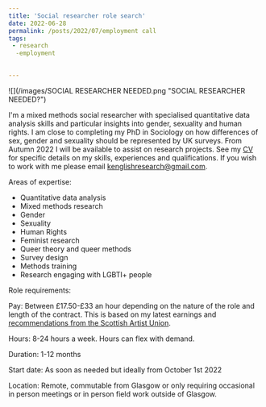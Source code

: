 ```yaml
---
title: 'Social researcher role search'
date: 2022-06-28
permalink: /posts/2022/07/employment call
tags:
 - research
  -employment

  
---
```

 
![](/images/SOCIAL RESEARCHER NEEDED.png "SOCIAL RESEARCHER NEEDED?")

I'm a mixed methods social researcher with specialised quantitative data analysis skills and particular insights into gender, sexuality and human rights. I am close to completing my PhD in Sociology on how differences of sex, gender and sexuality should be represented by UK surveys. From Autumn 2022 I will be available to assist on research projects. See my [CV](https://kenglish95.github.io/cv/) for specific details on my skills, experiences and qualifications. If you wish to work with me please email kenglishresearch@gmail.com. 

Areas of expertise: 

- Quantitative data analysis 
- Mixed methods research 
- Gender
- Sexuality
- Human Rights 
- Feminist research 
- Queer theory and queer methods 
- Survey design 
- Methods training 
- Research engaging with LGBTI+ people 

Role requirements: 

Pay: Between £17.50-£33 an hour depending on the nature of the role and length of the contract. This is based on my latest earnings and [recommendations from the Scottish Artist Union](https://www.artistsunion.scot/rates_of_pay). 

Hours: 8-24 hours a week. Hours can flex with demand.

Duration: 1-12 months 

Start date: As soon as needed but ideally from October 1st 2022

Location: Remote, commutable from Glasgow or only requiring occasional in person meetings or in person field work outside of Glasgow. 
